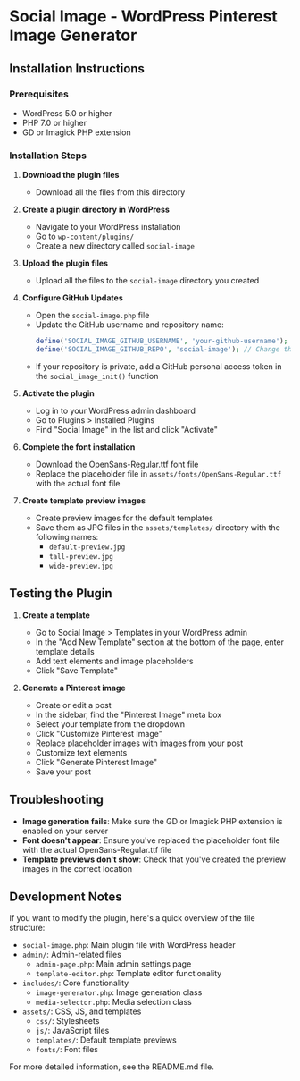 # Social Image - WordPress Pinterest Image Generator

## Installation Instructions

### Prerequisites
- WordPress 5.0 or higher
- PHP 7.0 or higher
- GD or Imagick PHP extension

### Installation Steps

1. **Download the plugin files**
   - Download all the files from this directory

2. **Create a plugin directory in WordPress**
   - Navigate to your WordPress installation
   - Go to `wp-content/plugins/`
   - Create a new directory called `social-image`

3. **Upload the plugin files**
   - Upload all the files to the `social-image` directory you created

4. **Configure GitHub Updates**
   - Open the `social-image.php` file
   - Update the GitHub username and repository name:
     ```php
     define('SOCIAL_IMAGE_GITHUB_USERNAME', 'your-github-username'); // Change this to your GitHub username
     define('SOCIAL_IMAGE_GITHUB_REPO', 'social-image'); // Change this to your GitHub repo name
     ```
   - If your repository is private, add a GitHub personal access token in the `social_image_init()` function

5. **Activate the plugin**
   - Log in to your WordPress admin dashboard
   - Go to Plugins > Installed Plugins
   - Find "Social Image" in the list and click "Activate"

6. **Complete the font installation**
   - Download the OpenSans-Regular.ttf font file
   - Replace the placeholder file in `assets/fonts/OpenSans-Regular.ttf` with the actual font file

7. **Create template preview images**
   - Create preview images for the default templates
   - Save them as JPG files in the `assets/templates/` directory with the following names:
     - `default-preview.jpg`
     - `tall-preview.jpg`
     - `wide-preview.jpg`

## Testing the Plugin

1. **Create a template**
   - Go to Social Image > Templates in your WordPress admin
   - In the "Add New Template" section at the bottom of the page, enter template details
   - Add text elements and image placeholders
   - Click "Save Template"

2. **Generate a Pinterest image**
   - Create or edit a post
   - In the sidebar, find the "Pinterest Image" meta box
   - Select your template from the dropdown
   - Click "Customize Pinterest Image"
   - Replace placeholder images with images from your post
   - Customize text elements
   - Click "Generate Pinterest Image"
   - Save your post

## Troubleshooting

- **Image generation fails**: Make sure the GD or Imagick PHP extension is enabled on your server
- **Font doesn't appear**: Ensure you've replaced the placeholder font file with the actual OpenSans-Regular.ttf file
- **Template previews don't show**: Check that you've created the preview images in the correct location

## Development Notes

If you want to modify the plugin, here's a quick overview of the file structure:

- `social-image.php`: Main plugin file with WordPress header
- `admin/`: Admin-related files
  - `admin-page.php`: Main admin settings page
  - `template-editor.php`: Template editor functionality
- `includes/`: Core functionality
  - `image-generator.php`: Image generation class
  - `media-selector.php`: Media selection class
- `assets/`: CSS, JS, and templates
  - `css/`: Stylesheets
  - `js/`: JavaScript files
  - `templates/`: Default template previews
  - `fonts/`: Font files

For more detailed information, see the README.md file.
